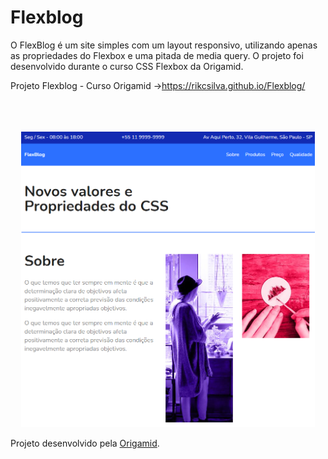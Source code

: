 # Flexblog
O FlexBlog é um site simples com um layout responsivo, utilizando apenas as propriedades do Flexbox e uma pitada de media query. O projeto foi desenvolvido durante o curso CSS Flexbox da Origamid.

Projeto Flexblog - Curso Origamid ->https://rikcsilva.github.io/Flexblog/
<br>
<br>
<br>
<br>
<p align="center">
	<img width="470" src="/Flexblog_img.png">
</p>

Projeto desenvolvido pela [Origamid](https://www.origamid.com/).
